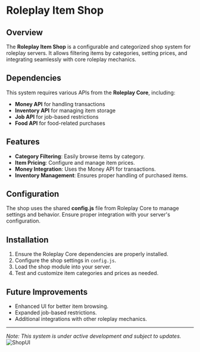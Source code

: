 # Roleplay Item Shop

## Overview

The **Roleplay Item Shop** is a configurable and categorized shop system for roleplay servers. It allows filtering items by categories, setting prices, and integrating seamlessly with core roleplay mechanics.

## Dependencies

This system requires various APIs from the **Roleplay Core**, including:

- **Money API** for handling transactions
- **Inventory API** for managing item storage
- **Job API** for job-based restrictions
- **Food API** for food-related purchases



## Features

- **Category Filtering**: Easily browse items by category.
- **Item Pricing**: Configure and manage item prices.
- **Money Integration**: Uses the Money API for transactions.
- **Inventory Management**: Ensures proper handling of purchased items.


## Configuration

The shop uses the shared **config.js** file from Roleplay Core to manage settings and behavior. Ensure proper integration with your server's configuration.

## Installation

1. Ensure the Roleplay Core dependencies are properly installed.
2. Configure the shop settings in `config.js`.
3. Load the shop module into your server.
4. Test and customize item categories and prices as needed.

## Future Improvements

- Enhanced UI for better item browsing.
- Expanded job-based restrictions.
- Additional integrations with other roleplay mechanics.

---

*Note: This system is under active development and subject to updates.*
![ShopUI](https://github.com/user-attachments/assets/77f64081-7deb-4513-8ab2-c9c383d506e7)

